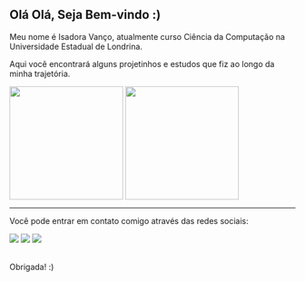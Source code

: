 <h2>Olá Olá, Seja Bem-vindo :)</h2>

<p>Meu nome é Isadora Vanço, atualmente curso Ciência da Computação na Universidade Estadual de Londrina.</p>
<p>Aqui você encontrará alguns projetinhos e estudos que fiz ao longo da minha trajetória.</p>

<div style="display: inline_block">
  <img height=200 align="center" src="https://github-readme-stats.vercel.app/api?username=IsadoraVanco&locale=pt-br&theme=swift&bg_color=DEG,f2ff0e,23ffb8&show_icons=true&icon_color=000000" />
  <img height=200 align="center" src="https://github-readme-stats.vercel.app/api/top-langs?username=IsadoraVanco&layout=compact&langs_count=8&card_width=320&locale=pt-br&theme=swift&bg_color=DEG,23ffb8,f2ff0e" />
</div>
<hr>
<p>Você pode entrar em contato comigo através das redes sociais:</p>
<div>
  <a href="https://instagram.com/isadoravanco" target="_blank"><img src="https://img.shields.io/badge/-Instagram-%23E4405F?style=for-the-badge&logo=instagram&logoColor=white"></a>
  <a href="https://www.linkedin.com/in/isadora-vanco" target="_blank"><img src="https://img.shields.io/badge/-LinkedIn-%230077B5?style=for-the-badge&logo=linkedin&logoColor=white" target="_blank"></a> 
  <a href = "mailto:isadoravanco@gmail.com"><img src="https://img.shields.io/badge/-Gmail-%23333?style=for-the-badge&logo=gmail&logoColor=white" target="_blank"></a>
</div>
<br>
<p>Obrigada! :)</p>
